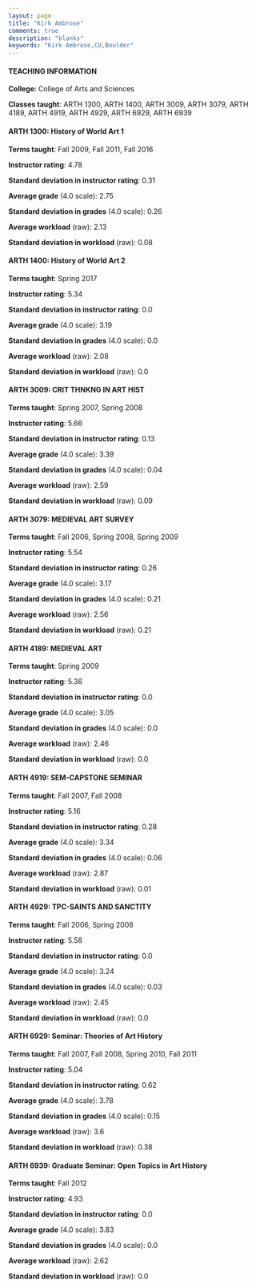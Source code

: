 ```yaml
---
layout: page
title: "Kirk Ambrose" 
comments: true
description: "blanks"
keywords: "Kirk Ambrose,CU,Boulder"
---
```

<head>
<script src="https://ajax.googleapis.com/ajax/libs/jquery/2.1.3/jquery.min.js"></script>
<script src="https://dl.dropboxusercontent.com/s/pc42nxpaw1ea4o9/highcharts.js?dl=0"></script>
<!-- <script src="../assets/js/highcharts.js"></script> -->
<style type="text/css">@font-face {
	font-family: "Bebas Neue";
	src: url(https://www.filehosting.org/file/details/544349/BebasNeue Regular.otf) format("opentype");
	}
	h1.Bebas { 
		font-family: "Bebas Neue", Verdana, Tahoma;
	}
</style>
</head>
	   
#### TEACHING INFORMATION

**College**: College of Arts and Sciences

**Classes taught**: ARTH 1300, ARTH 1400, ARTH 3009, ARTH 3079, ARTH 4189, ARTH 4919, ARTH 4929, ARTH 6929, ARTH 6939

#### ARTH 1300: History of World Art 1

**Terms taught**: Fall 2009, Fall 2011, Fall 2016

**Instructor rating**: 4.78

**Standard deviation in instructor rating**: 0.31

**Average grade** (4.0 scale): 2.75

**Standard deviation in grades** (4.0 scale): 0.26

**Average workload** (raw): 2.13

**Standard deviation in workload** (raw): 0.08

#### ARTH 1400: History of World Art 2

**Terms taught**: Spring 2017

**Instructor rating**: 5.34

**Standard deviation in instructor rating**: 0.0

**Average grade** (4.0 scale): 3.19

**Standard deviation in grades** (4.0 scale): 0.0

**Average workload** (raw): 2.08

**Standard deviation in workload** (raw): 0.0

#### ARTH 3009: CRIT THNKNG IN ART HIST

**Terms taught**: Spring 2007, Spring 2008

**Instructor rating**: 5.66

**Standard deviation in instructor rating**: 0.13

**Average grade** (4.0 scale): 3.39

**Standard deviation in grades** (4.0 scale): 0.04

**Average workload** (raw): 2.59

**Standard deviation in workload** (raw): 0.09

#### ARTH 3079: MEDIEVAL ART SURVEY

**Terms taught**: Fall 2006, Spring 2008, Spring 2009

**Instructor rating**: 5.54

**Standard deviation in instructor rating**: 0.26

**Average grade** (4.0 scale): 3.17

**Standard deviation in grades** (4.0 scale): 0.21

**Average workload** (raw): 2.56

**Standard deviation in workload** (raw): 0.21

#### ARTH 4189: MEDIEVAL ART

**Terms taught**: Spring 2009

**Instructor rating**: 5.36

**Standard deviation in instructor rating**: 0.0

**Average grade** (4.0 scale): 3.05

**Standard deviation in grades** (4.0 scale): 0.0

**Average workload** (raw): 2.46

**Standard deviation in workload** (raw): 0.0

#### ARTH 4919: SEM-CAPSTONE SEMINAR

**Terms taught**: Fall 2007, Fall 2008

**Instructor rating**: 5.16

**Standard deviation in instructor rating**: 0.28

**Average grade** (4.0 scale): 3.34

**Standard deviation in grades** (4.0 scale): 0.06

**Average workload** (raw): 2.87

**Standard deviation in workload** (raw): 0.01

#### ARTH 4929: TPC-SAINTS AND SANCTITY

**Terms taught**: Fall 2006, Spring 2008

**Instructor rating**: 5.58

**Standard deviation in instructor rating**: 0.0

**Average grade** (4.0 scale): 3.24

**Standard deviation in grades** (4.0 scale): 0.03

**Average workload** (raw): 2.45

**Standard deviation in workload** (raw): 0.0

#### ARTH 6929: Seminar: Theories of Art History

**Terms taught**: Fall 2007, Fall 2008, Spring 2010, Fall 2011

**Instructor rating**: 5.04

**Standard deviation in instructor rating**: 0.62

**Average grade** (4.0 scale): 3.78

**Standard deviation in grades** (4.0 scale): 0.15

**Average workload** (raw): 3.6

**Standard deviation in workload** (raw): 0.38

#### ARTH 6939: Graduate Seminar: Open Topics in Art History

**Terms taught**: Fall 2012

**Instructor rating**: 4.93

**Standard deviation in instructor rating**: 0.0

**Average grade** (4.0 scale): 3.83

**Standard deviation in grades** (4.0 scale): 0.0

**Average workload** (raw): 2.62

**Standard deviation in workload** (raw): 0.0

